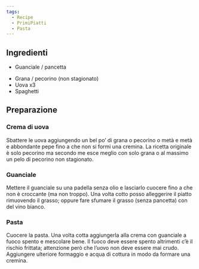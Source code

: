 ```yaml
---
tags:
  - Recipe
  - PrimiPiatti
  - Pasta
---
```



## Ingredienti

* Guanciale / pancetta
- Grana / pecorino (non stagionato)
- Uova x3
- Spaghetti

## Preparazione

### Crema di uova

Sbattere le uova aggiungendo un bel po’ di grana o pecorino o metà e metà e abbondante pepe fino a che non si formi una cremina. La ricetta originale è solo pecorino ma secondo me esce meglio con solo grana o al massimo un pelo di pecorino non stagionato.

### Guanciale

Mettere il guanciale su una padella senza olio e lasciarlo cuocere fino a che non è croccante (ma non troppo). Una volta cotto posso alleggerire il piatto rimuovendo il grasso; oppure fare sfumare il grasso (senza pancetta) con del vino bianco.

### Pasta

Cuocere la pasta. Una volta cotta aggiungerla alla crema con guanciale a fuoco spento e mescolare bene. Il fuoco deve essere spento altrimenti c’è il rischio frittata; attenzione però che l’uovo non deve essere mai crudo. Aggiungere ulteriore formaggio e acqua di cottura in modo da formare una cremina.
